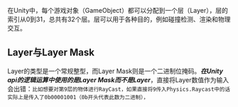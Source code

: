 在Unity中，每个游戏对象（GameObject）都可以分配到一个层（Layer），层的索引从0到31，总共有32个层。层可以用于各种目的，例如碰撞检测、渲染和物理交互。

## Layer与Layer Mask
Layer的类型是一个常规整型，而Layer Mask则是一个二进制位掩码。***在Unity api的逻辑运算中使用的是Layer Mask而不是Layer***，直接将Layer数值作为输入会出错：`比如想要对第9层的物体进行RayCast，如果直接将9传入Physics.Raycast中的话实际上是传入了0b00001001（0b开头代表此数为二进制），`
